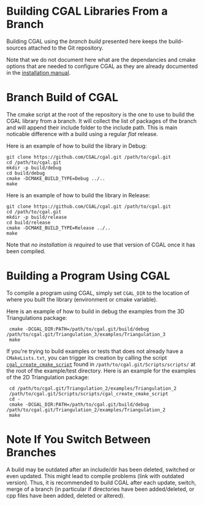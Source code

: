 Building CGAL Libraries From a Branch
=====================================

Building CGAL using the *branch build* presented here keeps the
build-sources attached to the Git repository.

Note that we do not document here what are the dependancies and cmake options that
are needed to configure CGAL as they are already documented in the
[installation manual](https://doc.cgal.org/latest/Manual/installation.html).

Branch Build of CGAL
====================
The cmake script at the root of the repository is the one to use to
build the CGAL library from a branch. It will collect the list of packages
of the branch and will append their include folder to the include path.
This is main noticable difference with a build using a regular *flat* release.

Here is an example of how to build the library in Debug:
``` {.bash}
git clone https://github.com/CGAL/cgal.git /path/to/cgal.git
cd /path/to/cgal.git
mkdir -p build/debug
cd build/debug
cmake -DCMAKE_BUILD_TYPE=Debug ../..
make
```

Here is an example of how to build the library in Release:
``` {.bash}
git clone https://github.com/CGAL/cgal.git /path/to/cgal.git
cd /path/to/cgal.git
mkdir -p build/release
cd build/release
cmake -DCMAKE_BUILD_TYPE=Release ../..
make
```
Note that *no installation is required* to use that version of CGAL once it has been compiled.

Building a Program Using CGAL
=============================

To compile a program using CGAL, simply set `CGAL_DIR` to the location
of where you built the library (environment or cmake variable).

Here is an example of how to build in debug the examples from the 3D Triangulations package:

``` {.bash}
 cmake -DCGAL_DIR:PATH=/path/to/cgal.git/build/debug /path/to/cgal.git/Triangulation_3/examples/Triangulation_3
 make
```

If you're trying to build examples or tests that does not already have a `CMakeLists.txt`, you can trigger its creation by calling the script [`cgal_create_cmake_script`](Scripts/scripts/cgal_create_cmake_script) found in `/path/to/cgal.git/Scripts/scripts/` at the root of the example/test directory. Here is an example for the examples of the 2D Triangulation package:

``` {.bash}
 cd /path/to/cgal.git/Triangulation_2/examples/Triangulation_2
 /path/to/cgal.git/Scripts/scripts/cgal_create_cmake_script
 cd -
 cmake -DCGAL_DIR:PATH=/path/to/cgal.git/build/debug /path/to/cgal.git/Triangulation_2/examples/Triangulation_2
 make
```

Note If You Switch Between Branches
===================================
A build may be outdated after an include/dir has been deleted,
switched or even updated. This might lead to compile problems (link
with outdated version). Thus, it is recommended to build CGAL after
each update, switch, merge of a branch (in particular if directories
have been added/deleted, or cpp files have been added, deleted or
altered).


